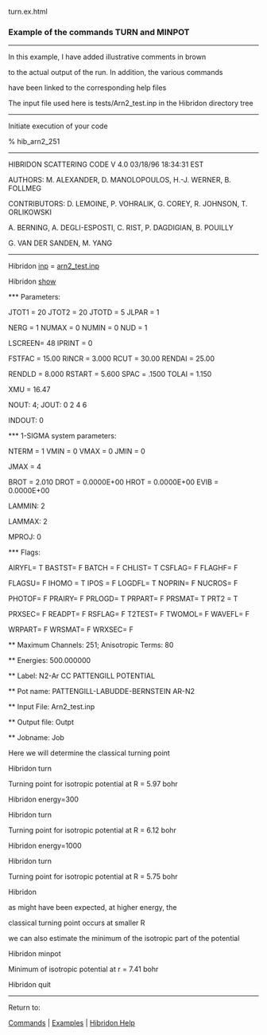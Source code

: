 turn.ex.html


###  Example of the commands TURN and MINPOT

------------------------------


In this example, I have added illustrative comments in brown

to the actual output of the run.  In addition, the various commands

have been linked to the corresponding help files


The input file used here is   tests/Arn2_test.inp  in the Hibridon directory tree


------------------------------


Initiate execution of your code

% hib_arn2_251


--------------------------------------------------------------------------

HIBRIDON SCATTERING CODE V 4.0 03/18/96 18:34:31 EST


AUTHORS: M. ALEXANDER, D. MANOLOPOULOS, H.-J. WERNER, B. FOLLMEG

CONTRIBUTORS: D. LEMOINE, P. VOHRALIK, G. COREY, R. JOHNSON, T. ORLIKOWSKI

A. BERNING, A. DEGLI-ESPOSTI, C. RIST, P. DAGDIGIAN, B. POUILLY

G. VAN DER SANDEN, M. YANG

--------------------------------------------------------------------------

Hibridon   [inp](input.html)  = [arn2_test.inp](Arn2_test.inp.html)

Hibridon   [show](show.html)

*** Parameters:

JTOT1  =  20        JTOT2  =  20        JTOTD  =   5        JLPAR  =   1

NERG   =   1        NUMAX  =   0        NUMIN  =   0        NUD    =   1

LSCREEN=  48        IPRINT =   0

FSTFAC =  15.00     RINCR  =  3.000     RCUT   =  30.00     RENDAI =  25.00

RENDLD =  8.000     RSTART =  5.600     SPAC   =  .1500     TOLAI  =  1.150

XMU    =  16.47

NOUT:  4; JOUT:   0   2   4   6

INDOUT:    0

*** 1-SIGMA system parameters:

NTERM  =   1        VMIN   =   0        VMAX   =   0        JMIN   =   0

JMAX   =   4

BROT   =  2.010     DROT   = 0.0000E+00 HROT   = 0.0000E+00 EVIB   = 0.0000E+00

LAMMIN:    2

LAMMAX:    2

MPROJ:     0

*** Flags:

AIRYFL= T    BASTST= F    BATCH = F    CHLIST= T    CSFLAG= F    FLAGHF= F

FLAGSU= F    IHOMO = T    IPOS  = F    LOGDFL= T    NOPRIN= F    NUCROS= F

PHOTOF= F    PRAIRY= F    PRLOGD= T    PRPART= F    PRSMAT= T    PRT2  = T

PRXSEC= F    READPT= F    RSFLAG= F    T2TEST= F    TWOMOL= F    WAVEFL= F

WRPART= F    WRSMAT= F    WRXSEC= F

** Maximum Channels:  251; Anisotropic Terms:  80

** Energies:      500.000000

** Label:           N2-Ar CC PATTENGILL POTENTIAL

** Pot name:      PATTENGILL-LABUDDE-BERNSTEIN AR-N2

** Input File:  Arn2_test.inp

** Output file: Outpt

** Jobname:     Job


Here we will determine the classical turning point

Hibridon  turn

Turning point for isotropic potential at R =  5.97 bohr

Hibridon  energy=300

Hibridon  turn

Turning point for isotropic potential at R =  6.12 bohr

Hibridon  energy=1000

Hibridon  turn

Turning point for isotropic potential at R =  5.75 bohr

Hibridon

as might have been expected, at higher energy, the

classical turning point occurs at smaller  R


we can also estimate the minimum of the isotropic part of the potential

Hibridon  minpot

Minimum of isotropic potential at r =  7.41 bohr


Hibridon  quit


------------------------------


Return to:


[Commands](commands.html)   |  [Examples](examples.html)   |  [Hibridon Help](hibhelp.html)
